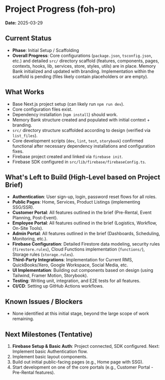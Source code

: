 # Project Progress (foh-pro)

**Date:** 2025-03-29

## Current Status

*   **Phase**: Initial Setup / Scaffolding
*   **Overall Progress**: Core configurations (`package.json`, `tsconfig.json`, etc.) and detailed `src/` directory scaffold (features, components, pages, contexts, hooks, lib, services, store, styles, utils) are in place. Memory Bank initialized and updated with branding. Implementation within the scaffold is pending (files likely contain placeholders or are empty).

## What Works

*   Base Next.js project setup (can likely run `npm run dev`).
*   Core configuration files exist.
*   Dependency installation (`npm install`) should work.
*   Memory Bank structure created and populated with initial context + branding.
*   `src/` directory structure scaffolded according to design (verified via `list_files`).
*   Core development scripts (`dev`, `lint`, `test`, `storybook`) confirmed functional after necessary dependency installations and configuration fixes.
*   Firebase project created and linked via `firebase init`.
*   Firebase SDK configured in `src/lib/firebase/firebaseConfig.ts`.

## What's Left to Build (High-Level based on Project Brief)

*   **Authentication**: User sign-up, login, password reset flows for all roles.
*   **Public Pages**: Home, Services, Product Listings (implementing SSG/SSR).
*   **Customer Portal**: All features outlined in the brief (Pre-Rental, Event Planning, Post-Event).
*   **Employee Portal**: All features outlined in the brief (Logistics, Workflow, On-Site Tools).
*   **Admin Portal**: All features outlined in the brief (Dashboards, Scheduling, Monitoring, etc.).
*   **Firebase Configuration**: Detailed Firestore data modeling, security rules (`firestore.rules`), Cloud Functions implementation (`functions/`), Storage rules (`storage.rules`).
*   **Third-Party Integrations**: Implementation for Current RMS, QuickBooks/Xero, Google Workspace, Social Media, etc.
*   **UI Implementation**: Building out components based on design (using Tailwind, Framer Motion, Storybook).
*   **Testing**: Writing unit, integration, and E2E tests for all features.
*   **CI/CD**: Setting up GitHub Actions workflows.

## Known Issues / Blockers

*   None identified at this initial stage, beyond the large scope of work remaining.

## Next Milestones (Tentative)

1.  **Firebase Setup & Basic Auth**: Project connected, SDK configured. Next: Implement basic Authentication flow.
2.  Implement basic layout components.
3.  Build out initial public-facing pages (e.g., Home page with SSG).
4.  Start development on one of the core portals (e.g., Customer Portal - Pre-Rental features).

